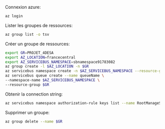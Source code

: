 Connexion azure:

```bash
az login
```

Lister les groupes de ressources:

```bash
az group list -o tsv
```

Créer un groupe de ressources:

```bash
export GR=PROJET_4DESA
export AZ_LOCATION=francecentral
export AZ_SERVICEBUS_NAMESPACE=sbnamespace91783082
az group create -l $AZ_LOCATION -n $GR
az servicebus namespace create -n $AZ_SERVICEBUS_NAMESPACE --resource-group $GR
az servicebus queue create --name queueName \
--namespace-name $AZ_SERVICEBUS_NAMESPACE \
--resource-group $GR
```

Obtenir la connection string:

```bash
az servicebus namespace authorization-rule keys list --name RootManageSharedAccessKey --namespace-name $AZ_SERVICEBUS_NAMESPACE --resource-group $GR --query primaryConnectionString
```

Supprimer un groupe:

```bash
az group delete --name $GR
```
